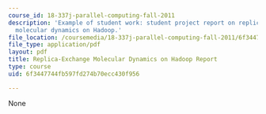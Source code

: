 ```yaml
---
course_id: 18-337j-parallel-computing-fall-2011
description: 'Example of student work: student project report on replica-exchange
  molecular dynamics on Hadoop.'
file_location: /coursemedia/18-337j-parallel-computing-fall-2011/6f3447744fb597fd274b70ecc430f956_MIT18_337JF11_Hadoop_rpt.pdf
file_type: application/pdf
layout: pdf
title: Replica-Exchange Molecular Dynamics on Hadoop Report
type: course
uid: 6f3447744fb597fd274b70ecc430f956

---
```

None
